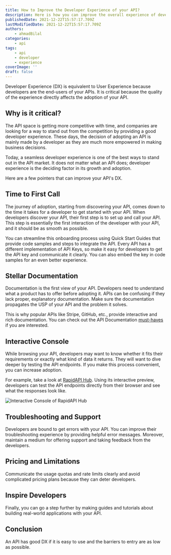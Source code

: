 ```yaml
---
title: How to Improve the Developer Experience of your API?
description: Here is how you can improve the overall experience of developers using your API.
publishedDate: 2021-12-22T15:57:17.709Z
lastModifiedDate: 2021-12-22T15:57:17.709Z
authors:
    - ahmadBilal
categories:
    - api
tags:
    - api
    - developer
    - experience
coverImage: ''
draft: false
---
```


<Lead>

Developer Experience (DX) is equivalent to User Experience because developers are the end-users of your APIs. It is critical because the quality of the experience directly affects the adoption of your API.

</Lead>

## Why is it critical?

The API space is getting more competitive with time, and companies are looking for a way to stand out from the competition by providing a good developer experience. These days, the decision of adopting an API is mainly made by a developer as they are much more empowered in making business decisions.

Today, a seamless developer experience is one of the best ways to stand out in the API market. It does not matter what an API does; developer experience is the deciding factor in its growth and adoption.

Here are a few pointers that can improve your API's DX.

## Time to First Call

The journey of adoption, starting from discovering your API, comes down to the time it takes for a developer to get started with your API. When developers discover your API, their first step is to set up and call your API. This step is essentially the first interaction of the developer with your API, and it should be as smooth as possible.

You can streamline this onboarding process using Quick Start Guides that provide code samples and steps to integrate the API. Every API has a different implementation of API Keys, so make it easy for developers to get the API key and communicate it clearly. You can also embed the key in code samples for an even better experience.

## Stellar Documentation

Documentation is the first view of your API. Developers need to understand what a product has to offer before adopting it. APIs can be confusing if they lack proper, explanatory documentation. Make sure the documentation propagates the USP of your API and the problem it solves.

This is why popular APIs like Stripe, GitHub, etc., provide interactive and rich documentation. You can check out the API Documentation [must-haves](https://RapidAPI.com/guides/api-documentation) if you are interested.

## Interactive Console

While browsing your API, developers may want to know whether it fits their requirements or exactly what kind of data it returns. They will want to dive deeper by testing the API endpoints. If you make this process convenient, you can increase adoption.

For example, take a look at [RapidAPI Hub](https://RapidAPI.com/hub?utm_source=RapidAPI.com/guides&utm_medium=DevRel&utm_campaign=DevRel). Using its interactive preview, developers can test the API endpoints directly from their browser and see what the responses look like.

![Interactive Console of RapidAPI Hub](https://raw.githubusercontent.com/RapidAPI/DevRel-Stack-Data/production/guides/posts/increase-api-adoption/images/endpoints.jpg)

## Troubleshooting and Support

Developers are bound to get errors with your API. You can improve their troubleshooting experience by providing helpful error messages. Moreover, maintain a medium for offering support and taking feedback from the developers.

## Pricing and Limitations

Communicate the usage quotas and rate limits clearly and avoid complicated pricing plans because they can deter developers.

## Inspire Developers

Finally, you can go a step further by making guides and tutorials about building real-world applications with your API.

## Conclusion

An API has good DX if it is easy to use and the barriers to entry are as low as possible.
